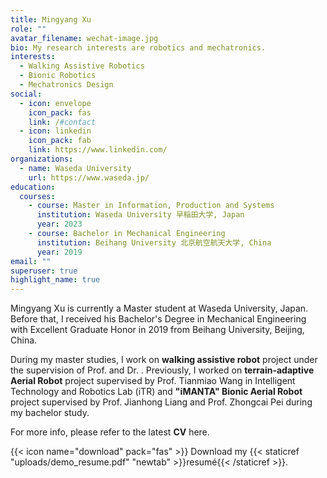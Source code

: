```yaml
---
title: Mingyang Xu
role: ""
avatar_filename: wechat-image.jpg
bio: My research interests are robotics and mechatronics.
interests:
  - Walking Assistive Robotics
  - Bionic Robotics
  - Mechatronics Design
social:
  - icon: envelope
    icon_pack: fas
    link: /#contact
  - icon: linkedin
    icon_pack: fab
    link: https://www.linkedin.com/
organizations:
  - name: Waseda University
    url: https://www.waseda.jp/
education:
  courses:
    - course: Master in Information, Production and Systems
      institution: Waseda University 早稲田大学, Japan
      year: 2023
    - course: Bachelor in Mechanical Engineering
      institution: Beihang University 北京航空航天大学, China
      year: 2019
email: ""
superuser: true
highlight_name: true
---
```

Mingyang Xu is currently a Master student at Waseda University, Japan. Before that, I received his Bachelor's Degree in Mechanical Engineering with Excellent Graduate Honor in 2019 from Beihang University, Beijing, China.

During my master studies, I work on **walking assistive robot** project under the supervision of Prof. and Dr. . Previously, I worked on **terrain-adaptive Aerial Robot** project supervised by Prof. Tianmiao Wang in Intelligent Technology and Robotics Lab (iTR) and **"iMANTA" Bionic Aerial Robot** project supervised by Prof. Jianhong Liang and Prof. Zhongcai Pei during my bachelor study.

For more info, please refer to the latest [](https://yujie-he.github.io/files/Yujie_HE_Resume.pdf)**CV** here.

{{< icon name="download" pack="fas" >}} Download my {{< staticref "uploads/demo_resume.pdf" "newtab" >}}resumé{{< /staticref >}}.